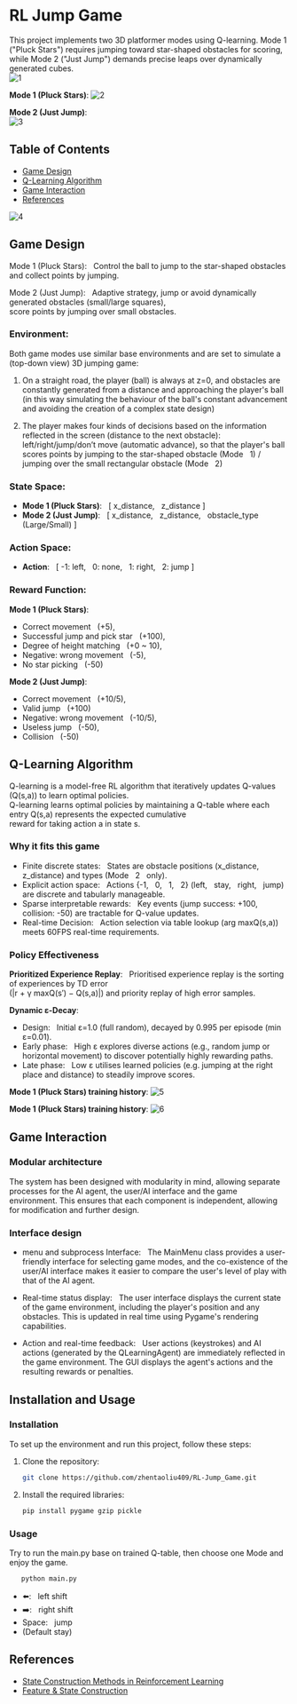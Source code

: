 # RL Jump Game
This project implements two 3D platformer modes using Q-learning. Mode 1 ("Pluck Stars") requires jumping toward star-shaped obstacles for scoring, while Mode 2 ("Just Jump") demands precise leaps over dynamically generated cubes.  
![1](phtoto/main_interface.png)  

**Mode 1 (Pluck Stars)**:
![2](phtoto/mode1.png)  

**Mode 2 (Just Jump)**:     
![3](phtoto/mode1.png)  


## Table of Contents
- [Game Design](#game-design)
- [Q-Learning Algorithm](#q-learning-algorithm)
- [Game Interaction](#game-interaction)
- [References](#references)

![4](phtoto/structure.png)  

  
## Game Design
Mode 1 (Pluck Stars): &nbsp; Control the ball to jump to the star-shaped obstacles and collect points by jumping.  


Mode 2 (Just Jump): &nbsp; Adaptive strategy, jump or avoid dynamically generated obstacles (small/large squares),  
score points by jumping over small obstacles.  
  
    
### Environment:  
Both game modes use similar base environments and are set to simulate a (top-down view) 3D jumping game:  

1. On a straight road, the player (ball) is always at z=0, and obstacles are constantly generated from a distance
and approaching the player's ball (in this way simulating the behaviour of the ball's constant advancement and avoiding
the creation of a complex state design)

2. The player makes four kinds of decisions based on the information reflected in the screen (distance to the next
obstacle): left/right/jump/don’t move (automatic advance), so that the player's ball scores points by jumping to
the star-shaped obstacle (Mode &nbsp; 1) / jumping over the small rectangular obstacle (Mode &nbsp; 2)  
  
  
### State Space:
- **Mode 1 (Pluck Stars)**: &nbsp; [ x_distance, &nbsp; z_distance ]  
- **Mode 2 (Just Jump)**: &nbsp; [ x_distance, &nbsp; z_distance, &nbsp; obstacle_type (Large/Small) ]  

### Action Space:  
- **Action**: &nbsp; [ -1: left, &nbsp; 0: none, &nbsp; 1: right, &nbsp; 2: jump ]

### Reward Function:  
**Mode 1 (Pluck Stars)**:
- Correct movement &nbsp; (+5),   
- Successful jump and pick star &nbsp; (+100),  
- Degree of height matching &nbsp; (+0 ~ 10),  
- Negative: wrong movement &nbsp; (-5),  
- No star picking &nbsp; (-50)
    
**Mode 2 (Just Jump)**:
- Correct movement &nbsp; (+10/5),
- Valid jump &nbsp; (+100)
- Negative: wrong movement &nbsp; (-10/5), 
- Useless jump &nbsp; (-50),
- Collision &nbsp; (-50)  
  
  
## Q-Learning Algorithm  
Q-learning is a model-free RL algorithm that iteratively updates Q-values (Q(s,a)) to learn optimal policies.  
Q-learning learns optimal policies by maintaining a Q-table where each entry Q(s,a) represents the expected cumulative  
reward for taking action a in state s.  

### Why it fits this game
- Finite discrete states: &nbsp; States are obstacle positions (x_distance, &nbsp; z_distance) and types (Mode &nbsp; 2 &nbsp; only).  
- Explicit action space: &nbsp; Actions {-1, &nbsp; 0, &nbsp; 1, &nbsp; 2} (left, &nbsp; stay, &nbsp; right, &nbsp; jump) are discrete and tabularly manageable.  
- Sparse interpretable rewards: &nbsp; Key events (jump success: +100, collision: -50) are tractable for Q-value updates.  
- Real-time Decision: &nbsp; Action selection via table lookup (arg maxQ(s,a)) meets 60FPS real-time requirements.

### Policy Effectiveness
**Prioritized Experience Replay**: &nbsp; Prioritised experience replay is the sorting of experiences by TD error  
(|r + γ maxQ(s′) − Q(s,a)|) and priority replay of high error samples.

**Dynamic ε-Decay**:
- Design: &nbsp; Initial ε=1.0 (full random), decayed by 0.995 per episode (min ε=0.01).
- Early phase: &nbsp; High ε explores diverse actions (e.g., random jump or horizontal movement) to discover potentially highly rewarding paths.
- Late phase: &nbsp; Low ε utilises learned policies (e.g. jumping at the right place and distance) to steadily improve scores.

**Mode 1 (Pluck Stars) training history**:
![5](phtoto/training_metrics.png)  

**Mode 1 (Pluck Stars) training history**:
![6](phtoto/training_metrics_l.png)   


  
## Game Interaction  
### Modular architecture  
The system has been designed with modularity in mind, allowing separate processes for the AI agent, the user/AI interface and the game  
environment. This ensures that each component is independent, allowing for modification and further design.  


### Interface design  
  
- menu and subprocess Interface: &nbsp; The MainMenu class provides a user-friendly interface for selecting game modes, and the
co-existence of the user/AI interface makes it easier to compare the user's level of play with that of the AI agent.

- Real-time status display: &nbsp; The user interface displays the current state of the game environment, including the player's
position and any obstacles. This is updated in real time using Pygame's rendering capabilities.

- Action and real-time feedback: &nbsp; User actions (keystrokes) and AI actions (generated by the QLearningAgent) are immediately
reflected in the game environment. The GUI displays the agent's actions and the resulting rewards or penalties.
  
    
## Installation and Usage

### Installation

To set up the environment and run this project, follow these steps:

1. Clone the repository:
   ```bash
   git clone https://github.com/zhentaoliu409/RL-Jump_Game.git
   ```

2. Install the required libraries:
   ```bash
   pip install pygame gzip pickle
   ```
  
  
### Usage  

Try to run the main.py base on trained Q-table, then choose one Mode and enjoy the game.  
   ```bash
      python main.py
   ```

- ⬅️: &nbsp; left shift
- ➡️: &nbsp; right shift
- Space: &nbsp; jump
- (Default stay)

   
## References  
- [State Construction Methods in Reinforcement Learning](https://zhuanlan.zhihu.com/p/466455380)  
- [Feature & State Construction](https://towardsdatascience.com/reinforcement-learning-part-8-feature-state-construction-62e7d2fc5152/)


   

